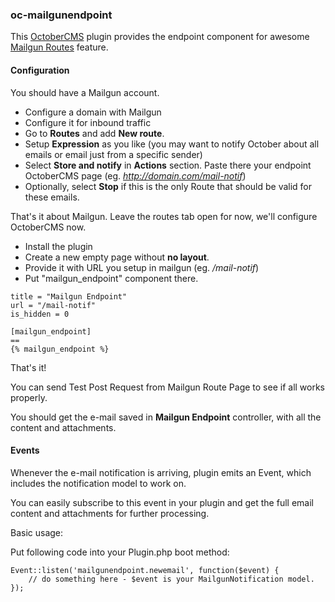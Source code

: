 ### oc-mailgunendpoint

This [OctoberCMS](http://octobercms.com) plugin provides the endpoint component for awesome [Mailgun Routes](http://www.mailgun.com/inbound-routing) feature.
 
#### Configuration

You should have a Mailgun account.
 
- Configure a domain with Mailgun
- Configure it for inbound traffic
- Go to **Routes** and add **New route**.
- Setup **Expression** as you like (you may want to notify October about all emails or email just from a specific sender)
- Select **Store and notify** in **Actions** section. Paste there your endpoint OctoberCMS page (eg. *http://domain.com/mail-notif*)
- Optionally, select **Stop** if this is the only Route that should be valid for these emails.

That's it about Mailgun. Leave the routes tab open for now, we'll configure OctoberCMS now.

- Install the plugin
- Create a new empty page without **no layout**.
- Provide it with URL you setup in mailgun (eg. */mail-notif*)
- Put "mailgun_endpoint" component there.

```
title = "Mailgun Endpoint"
url = "/mail-notif"
is_hidden = 0

[mailgun_endpoint]
==
{% mailgun_endpoint %}
```

That's it!

You can send Test Post Request from Mailgun Route Page to see if all works properly.

You should get the e-mail saved in **Mailgun Endpoint** controller, with all the content and attachments.

#### Events

Whenever the e-mail notification is arriving, plugin emits an Event, which includes the notification model to work on.

You can easily subscribe to this event in your plugin and get the full email content and attachments for further processing. 

Basic usage:

Put following code into your Plugin.php boot method:

```
Event::listen('mailgunendpoint.newemail', function($event) {
    // do something here - $event is your MailgunNotification model.
});
```